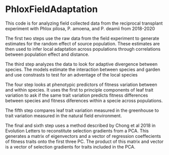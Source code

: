 # PhloxFieldAdaptation
This code is for analyzing field collected data from the reciprocal transplant experiment with Phlox pilosa, P. amoena, and P. deamii from 2018-2020

The first two steps use the raw data from the field experiment to generate estimates for the random effect of source population. These estimates are then used to infer local adaptation across populations through correlations between population effect and distance. 

The third step analyzes the data to look for adaptive divergence between species. The models estimate the interaction between species and garden and use constrasts to test for an adventage of the local species

The four step looks at phenotypic predictors of fitness variation between and within species. It uses the first to principle components of leaf trait variation to ask if the same trait variation predicts fitness differences between species and fitness diferences within a specie across populations. 

The fifth step compares leaf trait variation measured in the greenhouse to trait variation measured in the natural field environment.

The final and sixth step uses a method described by Chong et al 2018 in Evolution Letters to reconstitute selection gradients from a PCA. This generates a matrix of eigenvectors and a vector of regression coeffecients of fitness traits onto the first three PC. The product of this matrix and vector is a vector of selection gradients for traits included in the PCA. 
